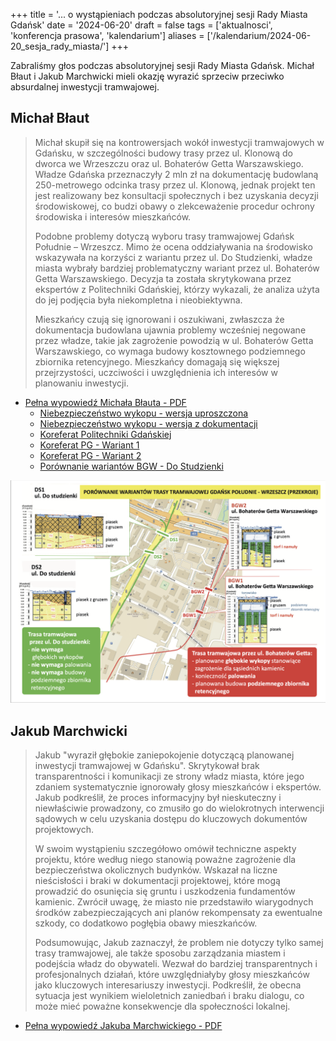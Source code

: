 +++
title = '... o wystąpieniach podczas absolutoryjnej sesji Rady Miasta Gdańsk'
date = '2024-06-20'
draft = false
tags = ['aktualnosci', 'konferencja prasowa', 'kalendarium']
aliases = ['/kalendarium/2024-06-20_sesja_rady_miasta/']
+++

Zabraliśmy głos podczas absolutoryjnej sesji Rady Miasta Gdańsk. Michał Błaut i Jakub Marchwicki mieli okazję wyrazić sprzeciw przeciwko absurdalnej inwestycji tramwajowej. 

<!--more-->

## Michał Błaut

> Michał skupił się na kontrowersjach wokół inwestycji tramwajowych w Gdańsku, w szczególności budowy trasy przez ul. Klonową do dworca we Wrzeszczu oraz ul. Bohaterów Getta Warszawskiego. Władze Gdańska przeznaczyły 2 mln zł na dokumentację budowlaną 250-metrowego odcinka trasy przez ul. Klonową, jednak projekt ten jest realizowany bez konsultacji społecznych i bez uzyskania decyzji środowiskowej, co budzi obawy o zlekceważenie procedur ochrony środowiska i interesów mieszkańców.
> 
> Podobne problemy dotyczą wyboru trasy tramwajowej Gdańsk Południe – Wrzeszcz. Mimo że ocena oddziaływania na środowisko wskazywała na korzyści z wariantu przez ul. Do Studzienki, władze miasta wybrały bardziej problematyczny wariant przez ul. Bohaterów Getta Warszawskiego. Decyzja ta została skrytykowana przez ekspertów z Politechniki Gdańskiej, którzy wykazali, że analiza użyta do jej podjęcia była niekompletna i nieobiektywna.
> 
> Mieszkańcy czują się ignorowani i oszukiwani, zwłaszcza że dokumentacja budowlana ujawnia problemy wcześniej negowane przez władze, takie jak zagrożenie powodzią w ul. Bohaterów Getta Warszawskiego, co wymaga budowy kosztownego podziemnego zbiornika retencyjnego. Mieszkańcy domagają się większej przejrzystości, uczciwości i uwzględnienia ich interesów w planowaniu inwestycji.

* [Pełna wypowiedź Michała Błauta - PDF](rada_michal-blaut.pdf)
  * [Niebezpieczeństwo wykopu - wersja uproszczona](A3_dolina_bilboard.pdf)
  * [Niebezpieczeństwo wykopu - wersja z dokumentacji](A3_zasieg_wykopu.pdf)
  * [Koreferat Politechniki Gdańskiej](01_Korefert_Raport.pdf)
  * [Koreferat PG - Wariant 1](A3_jamroz01.pdf)
  * [Koreferat PG - Wariant 2](A4_jamroz02.pdf)
  * [Porównanie wariantów BGW - Do Studzienki](A4_porownanie.pdf)

![Porównanie wariantów](porownanie_wariantow.png)

## Jakub Marchwicki

> Jakub "wyraził głębokie zaniepokojenie dotyczącą planowanej inwestycji tramwajowej w Gdańsku". Skrytykował brak transparentności i komunikacji ze strony władz miasta, które jego zdaniem systematycznie ignorowały głosy mieszkańców i ekspertów. Jakub podkreślił, że proces informacyjny był nieskuteczny i niewłaściwie prowadzony, co zmusiło go do wielokrotnych interwencji sądowych w celu uzyskania dostępu do kluczowych dokumentów projektowych.
> 
> W swoim wystąpieniu szczegółowo omówił techniczne aspekty projektu, które według niego stanowią poważne zagrożenie dla bezpieczeństwa okolicznych budynków. Wskazał na liczne nieścisłości i braki w dokumentacji projektowej, które mogą prowadzić do osunięcia się gruntu i uszkodzenia fundamentów kamienic. Zwrócił uwagę, że miasto nie przedstawiło wiarygodnych środków zabezpieczających ani planów rekompensaty za ewentualne szkody, co dodatkowo pogłębia obawy mieszkańców.
> 
> Podsumowując, Jakub zaznaczył, że problem nie dotyczy tylko samej trasy tramwajowej, ale także sposobu zarządzania miastem i podejścia władz do obywateli. Wezwał do bardziej transparentnych i profesjonalnych działań, które uwzględniałyby głosy mieszkańców jako kluczowych interesariuszy inwestycji. Podkreślił, że obecna sytuacja jest wynikiem wieloletnich zaniedbań i braku dialogu, co może mieć poważne konsekwencje dla społeczności lokalnej.

* [Pełna wypowiedź Jakuba Marchwickiego - PDF](rada_jakub-marchwicki.pdf)
